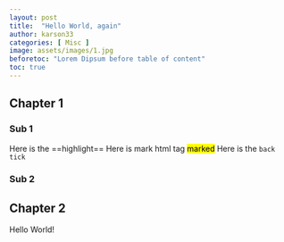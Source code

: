 ```yaml
---
layout: post
title:  "Hello World, again"
author: karson33
categories: [ Misc ]
image: assets/images/1.jpg
beforetoc: "Lorem Dipsum before table of content"
toc: true
---
```


## Chapter 1

### Sub 1

Here is the ==highlight==
Here is mark html tag <mark>marked</mark>
Here is the `back tick`

### Sub 2

## Chapter 2

Hello World!